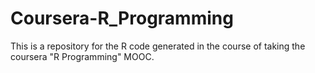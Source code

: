 # Coursera-R_Programming

This is a repository for the R code generated in the course of taking the coursera "R Programming" MOOC.
